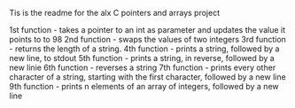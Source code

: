 Tis is the readme for the alx C pointers and arrays project

1st function - takes a pointer to an int as parameter and updates the value it points to to 98
2nd function -  swaps the values of two integers
3rd function -  returns the length of a string.
4th function - prints a string, followed by a new line, to stdout
5th function - prints a string, in reverse, followed by a new linie
6th function - reverses a string
7th function - prints every other character of a string, starting with the first character, followed by a new line
9th function -  prints n elements of an array of integers, followed by a new line
